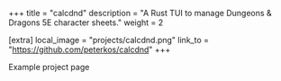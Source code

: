 +++
title = "calcdnd"
description = "A Rust TUI to manage Dungeons & Dragons 5E character sheets."
weight = 2

[extra]
local_image = "projects/calcdnd.png"
link_to = "https://github.com/peterkos/calcdnd"
+++

Example project page
